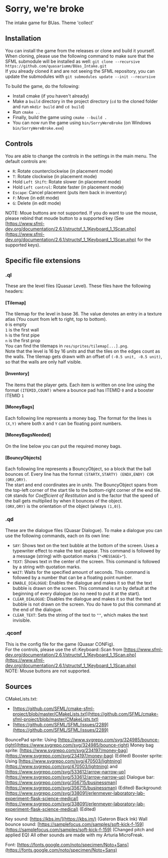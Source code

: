 # Sorry, we're broke
The intake game for BUas. Theme 'collect'

## Installation
You can install the game from the releases or clone and build it yourself.
When cloning, please use the following command to make sure that the SFML submodule will be installed as well: `git clone --recursive https://github.com/quasariumm/BUas_Intake.git`  
If you already cloned it and are not seeing the SFML repository, you can update the submodules with `git submodules update --init --recursive`  
  
To build the game, do the following:
- Install cmake (if you haven't already)
- Make a `build` directory in the project directory (`cd` to the cloned folder and run `mkdir build` and `cd build`)
- Run `cmake ..`
- Finally, build the game using `cmake --build .`
- You can now run the game using `bin/SorryWereBroke` (on Windows `bin/SorryWereBroke.exe`)

## Controls
You are able to change the controls in the settings in the main menu. The default controls are:
- `R`: Rotate counterclockwise (in placement mode)
- `T`: Rotate clockwise (in placement mode)
- Hold `Left Shift`: Rotate slower (in placement mode)
- Hold `Left control`: Rotate faster (in placement mode)
- `Escape`: Cancel placement (puts item back in inventory)
- `F`: Move (in edit mode)
- `G`: Delete (in edit mode)

NOTE: Moue buttons are not supported. If you do want to use the mouse, please rebind that moude button to a supported key (See [https://www.sfml-dev.org/documentation/2.6.1/structsf_1_1Keyboard_1_1Scan.php](https://www.sfml-dev.org/documentation/2.6.1/structsf_1_1Keyboard_1_1Scan.php) for the supported keys).

## Specific file extensions
### .ql
These are the level files (Quasar Level). These files have the following headers:

#### [Tilemap]
The tilemap for the level in base 36. The value denotes an entry in a texture atlas (You count from left to right, top to bottom).   
`0` is empty  
`1` is the first wall  
`h` is the first pipe  
`n` is the first prop  
You can find the tilemaps in `res/sprites/tilemap[...].png`.  
Note that the level is 16 by 16 _units_ and that the tiles on the edges count as the walls. The tilemap gets drawn with an offset of `(-0.5 unit, -0.5 unit)`, so that the walls are only half visible. 

#### [Inventory]
The items that the player gets. Each item is written on one line using the format `(ITEMID,COUNT)` where a bounce pad has ITEMID `0` and a booster ITEMID `1`

#### [MoneyBags]
Each following line represents a money bag. The format for the lines is `(X,Y)` where both `X` and `Y` can be floating point numbers.

#### [MoneyBagsNeeded]
On the line below you can put the required money bags.

#### [BouncyObjects]
Each following line represents a BouncyObject, so a block that the ball bounces of. Every line has the format `(STARTX,STARTY) (ENDX,ENDY) COR (ORX,ORY)`.  
The start and end coordinates are in _units_. The BouncyObject spans from the top-left corner of the start tile to the bottom-right corner of the end tile.  
`COR` stands for _Coefficient of Restitution_ and is the factor that the speed of the ball gets multiplied by when it bounces of the object.  
`(ORX,ORY)` is the orientation of the object (always `(1,0)`).

### .qd
These are the dialogue files (Quasar Dialogue). To make a dialogue you can use the following commands, each on its own line:
- `SAY`: Shows text on the text bubble at the bottom of the screen. Uses a typewriter effect to make the text appear. This command is followed by a message (string) with quotation marks (`"<MESSAGE>"`).
- `TEXT`: Shows text in the center of the screen. This command is followed by a string with quotation marks.
- `WAIT`: Waits for the specified amount of seconds. This command is followed by a number that can be a floating point number.
- `ENABLE_DIALOGUE`: Enables the dialogue and makes it so that the text bubble is drawn on the screen. This command is run by default at the beginning of every dialogue (so no need to put it at the start).
- `CLEAR_DIALOGUE`: Disables the dialogue and makes it so that the text bubble is not drawn on the screen. You do have to put this command at the end of the dialogue.
- `CLEAR_TEXT`: Sets the string of the text to `""`, which makes the text invisible.

### .qconf
This is the config file for the game (Quasar CONFig).  
For the controls, please use the sf::Keyboard::Scan from [https://www.sfml-dev.org/documentation/2.6.1/structsf_1_1Keyboard_1_1Scan.php](https://www.sfml-dev.org/documentation/2.6.1/structsf_1_1Keyboard_1_1Scan.php)  
NOTE: Mouse buttons are not supported.

## Sources
CMakeLists.txt:
* [https://github.com/SFML/cmake-sfml-project/blob/master/CMakeLists.txt](https://github.com/SFML/cmake-sfml-project/blob/master/CMakeLists.txt)
* [https://github.com/SFML/SFML/issues/2289](https://github.com/SFML/SFML/issues/2289)

BouncePad sprite: Using [https://www.svgrepo.com/svg/324985/bounce-right](https://www.svgrepo.com/svg/324985/bounce-right)
Money bag sprite: [https://www.svgrepo.com/svg/234197/money-bag](https://www.svgrepo.com/svg/234197/money-bag) (Edited)
Booster sprite: Using [https://www.svgrepo.com/svg/470503/lightning](https://www.svgrepo.com/svg/470503/lightning) and [https://www.svgrepo.com/svg/533612/arrow-narrow-up](https://www.svgrepo.com/svg/533612/arrow-narrow-up)
Dialogue bar: [https://www.svgrepo.com/svg/356715/businessman](https://www.svgrepo.com/svg/356715/businessman) (Edited)
Background: [https://www.svgrepo.com/svg/338091/erlenmeyer-laboratory-lab-experiment-flask-science-medical](https://www.svgrepo.com/svg/338091/erlenmeyer-laboratory-lab-experiment-flask-science-medical) (Edited)

Key sound: [https://kbs.im/](https://kbs.im/) (Gateron Black Ink)
Wall bounce sound: [https://samplefocus.com/samples/soft-kick-f-159](https://samplefocus.com/samples/soft-kick-f-159) (Changed pitch and applied EQ)
All other sounds are made with my Arturia MicroFreak.

Font: [https://fonts.google.com/noto/specimen/Noto+Sans](https://fonts.google.com/noto/specimen/Noto+Sans)